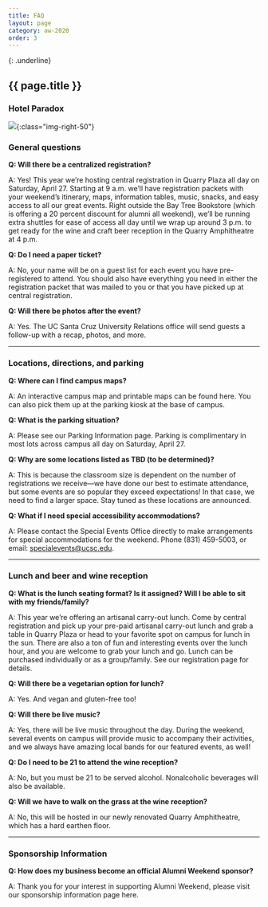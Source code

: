 ```yaml
---
title: FAQ
layout: page
category: aw-2020
order: 3
---
```

{: .underline}
## {{ page.title }}

### Hotel Paradox
![](/assets/images/2020/faq.jpg){:class="img-right-50"}
### General questions 

**Q: Will there be a centralized registration?**

A: Yes! This year we’re hosting central registration in Quarry Plaza all day on Saturday, April 27. Starting at 9 a.m. we’ll have registration packets with your weekend’s itinerary, maps, information tables, music, snacks, and easy access to all our great events. Right outside the Bay Tree Bookstore (which is offering a 20 percent discount for alumni all weekend), we’ll be running extra shuttles for ease of access all day until we wrap up around 3 p.m. to get ready for the wine and craft beer reception in the Quarry Amphitheatre at 4 p.m.

**Q: Do I need a paper ticket?**

A: No, your name will be on a guest list for each event you have pre-registered to attend. You should also have everything you need in either the registration packet that was mailed to you or that you have picked up at central registration.

**Q: Will there be photos after the event?**

A: Yes. The UC Santa Cruz University Relations office will send guests a follow-up with a recap, photos, and more.

---

### Locations, directions, and parking

**Q: Where can I find campus maps?**

A: An interactive campus map and printable maps can be found here. You can also pick them up at the parking kiosk at the base of campus.

**Q: What is the parking situation?**

A: Please see our Parking Information page. Parking is complimentary in most lots across campus all day on Saturday, April 27. 

**Q: Why are some locations listed as TBD (to be determined)?**

A: This is because the classroom size is dependent on the number of registrations we receive—we have done our best to estimate attendance, but some events are so popular they exceed expectations! In that case, we need to find a larger space. Stay tuned as these locations are announced.

**Q: What if I need special accessibility accommodations?**

A: Please contact the Special Events Office directly to make arrangements for special accommodations for the weekend. Phone (831) 459-5003, or email: specialevents@ucsc.edu.

---

### Lunch and beer and wine reception

**Q: What is the lunch seating format? Is it assigned? Will I be able to sit with my friends/family?**

A: This year we’re offering an artisanal carry-out lunch. Come by central registration and pick up your pre-paid artisanal carry-out lunch and grab a table in Quarry Plaza or head to your favorite spot on campus for lunch in the sun. There are also a ton of fun and interesting events over the lunch hour, and you are welcome to grab your lunch and go. Lunch can be purchased individually or as a group/family. See our registration page for details.

**Q: Will there be a vegetarian option for lunch?**

A: Yes. And vegan and gluten-free too!

**Q: Will there be live music?**

A: Yes, there will be live music throughout the day. During the weekend, several events on campus will provide music to accompany their activities, and we always have amazing local bands for our featured events, as well!

**Q: Do I need to be 21 to attend the wine reception?**

A: No, but you must be 21 to be served alcohol. Nonalcoholic beverages will also be available. 

**Q: Will we have to walk on the grass at the wine reception?**

A: No, this will be hosted in our newly renovated Quarry Amphitheatre, which has a hard earthen floor.

---

### Sponsorship Information

**Q: How does my business become an official Alumni Weekend sponsor?**

A: Thank you for your interest in supporting Alumni Weekend, please visit our sponsorship information page here.
